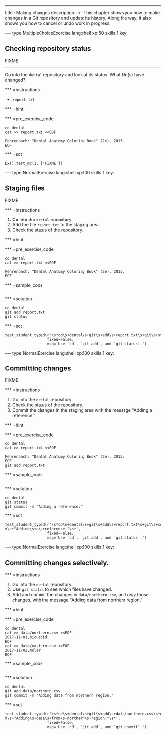 ---
title       : Making changes
description : >-
  This chapter shows you how to make changes in a Git repository and update
  its history. Along the way, it also shows you how to cancel or undo work
  in progress.

--- type:MultipleChoiceExercise lang:shell xp:50 skills:1 key:
## Checking repository status

FIXME

<hr>

Go into the `dental` repository and look at its status.
What file(s) have changed?

*** =instructions
- `report.txt`

*** =hint

*** =pre_exercise_code
```{shell}
cd dental
cat >> report.txt <<EOF

Fehrenbach: "Dental Anatomy Coloring Book" (2e), 2013.
EOF
```

*** =sct
```{python}
Ex().test_mc(1, ['FIXME'])
```

--- type:NormalExercise lang:shell xp:100 skills:1 key:
## Staging files

FIXME

*** =instructions

1. Go into the `dental` repository
2. Add the file `report.txt` to the staging area.
3. Check the status of the repository.

*** =hint

*** =pre_exercise_code
```{shell}
cd dental
cat >> report.txt <<EOF

Fehrenbach: "Dental Anatomy Coloring Book" (2e), 2013.
EOF
```

*** =sample_code
```{shell}

```

*** =solution
```{shell}
cd dental
git add report.txt
git status
```

*** =sct
```{python}
test_student_typed(r'\s*cd\s+dental\s+git\s+add\s+report.txt\s+git\s+status\s*',
                   fixed=False,
                   msg='Use `cd`, `git add`, and `git status`.')
```

--- type:NormalExercise lang:shell xp:100 skills:1 key:
## Committing changes

FIXME

*** =instructions

1. Go into the `dental` repository
2. Check the status of the repository.
2. Commit the changes in the staging area with the message "Adding a reference."

*** =hint

*** =pre_exercise_code
```{shell}
cd dental
cat >> report.txt <<EOF

Fehrenbach: "Dental Anatomy Coloring Book" (2e), 2013.
EOF
git add report.txt
```

*** =sample_code
```{shell}

```

*** =solution
```{shell}
cd dental
git status
git commit -m "Adding a reference."
```

*** =sct
```{python}
test_student_typed(r'\s*cd\s+dental\s+git\s+add\s+report.txt\s+git\s+commit\s+-m\s+"Adding\s+a\s+reference."\s*',
                   fixed=False,
                   msg='Use `cd`, `git add`, and `git status`.')
```

--- type:NormalExercise lang:shell xp:100 skills:1 key:
## Committing changes selectively.

*** =instructions

1. Go into the `dental` repository.
2. Use `git status` to see which files have changed.
3. Add and commit the changes in `data/northern.csv`,
   and *only* those changes,
   with the message "Adding data from northern region."

*** =hint

*** =pre_exercise_code
```{shell}
cd dental
cat >> data/northern.csv <<EOF
2017-11-01,bicuspid
EOF
cat >> data/eastern.csv <<EOF
2017-11-02,molar
EOF
```

*** =sample_code
```{shell}

```

*** =solution
```{shell}
cd dental
git add data/northern.csv
git commit -m "Adding data from northern region."
```

*** =sct
```{python}
test_student_typed(r'\s*cd\s+dental\s+git\s+add\s+data/northern.csv\s+git\s+commit\s+-m\s+"Adding\s+data\s+from\s+northern\s+region."\s*',
                   fixed=False,
                   msg='Use `cd`, `git add`, and `git commit`.')
```
